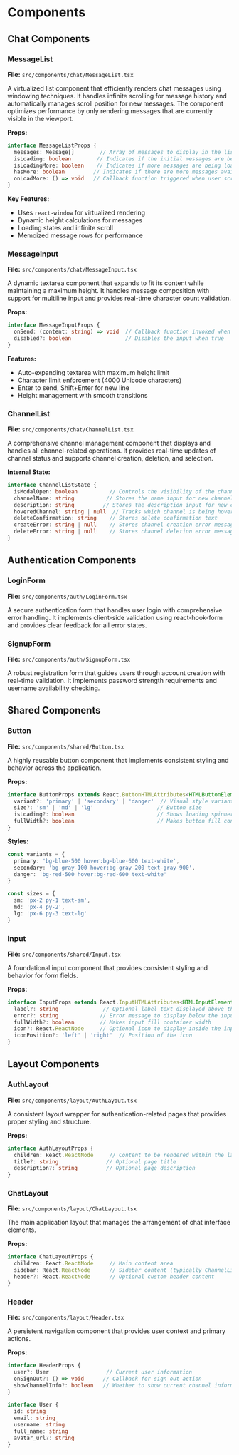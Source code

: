 # Components

## Chat Components

### MessageList
**File:** `src/components/chat/MessageList.tsx`

A virtualized list component that efficiently renders chat messages using windowing techniques. It handles infinite scrolling for message history and automatically manages scroll position for new messages. The component optimizes performance by only rendering messages that are currently visible in the viewport.

**Props:**
```typescript
interface MessageListProps {
  messages: Message[]        // Array of messages to display in the list, ordered by creation time
  isLoading: boolean        // Indicates if the initial messages are being loaded
  isLoadingMore: boolean    // Indicates if more messages are being loaded during pagination
  hasMore: boolean         // Indicates if there are more messages available to load
  onLoadMore: () => void   // Callback function triggered when user scrolls near the top
}
```

**Key Features:**
- Uses `react-window` for virtualized rendering
- Dynamic height calculations for messages
- Loading states and infinite scroll
- Memoized message rows for performance

### MessageInput
**File:** `src/components/chat/MessageInput.tsx`

A dynamic textarea component that expands to fit its content while maintaining a maximum height. It handles message composition with support for multiline input and provides real-time character count validation.

**Props:**
```typescript
interface MessageInputProps {
  onSend: (content: string) => void  // Callback function invoked when a message is sent
  disabled?: boolean                 // Disables the input when true
}
```

**Features:**
- Auto-expanding textarea with maximum height limit
- Character limit enforcement (4000 Unicode characters)
- Enter to send, Shift+Enter for new line
- Height management with smooth transitions

### ChannelList
**File:** `src/components/chat/ChannelList.tsx`

A comprehensive channel management component that displays and handles all channel-related operations. It provides real-time updates of channel status and supports channel creation, deletion, and selection.

**Internal State:**
```typescript
interface ChannelListState {
  isModalOpen: boolean          // Controls the visibility of the channel creation modal
  channelName: string          // Stores the name input for new channels
  description: string         // Stores the description input for new channels
  hoveredChannel: string | null  // Tracks which channel is being hovered
  deleteConfirmation: string    // Stores delete confirmation text
  createError: string | null    // Stores channel creation error messages
  deleteError: string | null    // Stores channel deletion error messages
}
```

## Authentication Components

### LoginForm
**File:** `src/components/auth/LoginForm.tsx`

A secure authentication form that handles user login with comprehensive error handling. It implements client-side validation using react-hook-form and provides clear feedback for all error states.

### SignupForm
**File:** `src/components/auth/SignupForm.tsx`

A robust registration form that guides users through account creation with real-time validation. It implements password strength requirements and username availability checking.

## Shared Components

### Button
**File:** `src/components/shared/Button.tsx`

A highly reusable button component that implements consistent styling and behavior across the application.

**Props:**
```typescript
interface ButtonProps extends React.ButtonHTMLAttributes<HTMLButtonElement> {
  variant?: 'primary' | 'secondary' | 'danger'  // Visual style variant
  size?: 'sm' | 'md' | 'lg'                    // Button size
  isLoading?: boolean                          // Shows loading spinner when true
  fullWidth?: boolean                          // Makes button fill container width
}
```

**Styles:**
```typescript
const variants = {
  primary: 'bg-blue-500 hover:bg-blue-600 text-white',
  secondary: 'bg-gray-100 hover:bg-gray-200 text-gray-900',
  danger: 'bg-red-500 hover:bg-red-600 text-white'
}

const sizes = {
  sm: 'px-2 py-1 text-sm',
  md: 'px-4 py-2',
  lg: 'px-6 py-3 text-lg'
}
```

### Input
**File:** `src/components/shared/Input.tsx`

A foundational input component that provides consistent styling and behavior for form fields.

**Props:**
```typescript
interface InputProps extends React.InputHTMLAttributes<HTMLInputElement> {
  label?: string              // Optional label text displayed above the input
  error?: string             // Error message to display below the input
  fullWidth?: boolean        // Makes input fill container width
  icon?: React.ReactNode     // Optional icon to display inside the input
  iconPosition?: 'left' | 'right'  // Position of the icon
}
```

## Layout Components

### AuthLayout
**File:** `src/components/layout/AuthLayout.tsx`

A consistent layout wrapper for authentication-related pages that provides proper styling and structure.

**Props:**
```typescript
interface AuthLayoutProps {
  children: React.ReactNode     // Content to be rendered within the layout
  title?: string               // Optional page title
  description?: string         // Optional page description
}
```

### ChatLayout
**File:** `src/components/layout/ChatLayout.tsx`

The main application layout that manages the arrangement of chat interface elements.

**Props:**
```typescript
interface ChatLayoutProps {
  children: React.ReactNode     // Main content area
  sidebar: React.ReactNode      // Sidebar content (typically ChannelList)
  header?: React.ReactNode      // Optional custom header content
}
```

### Header
**File:** `src/components/layout/Header.tsx`

A persistent navigation component that provides user context and primary actions.

**Props:**
```typescript
interface HeaderProps {
  user?: User                  // Current user information
  onSignOut?: () => void      // Callback for sign out action
  showChannelInfo?: boolean   // Whether to show current channel information
}

interface User {
  id: string
  email: string
  username: string
  full_name: string
  avatar_url?: string
}
``` 